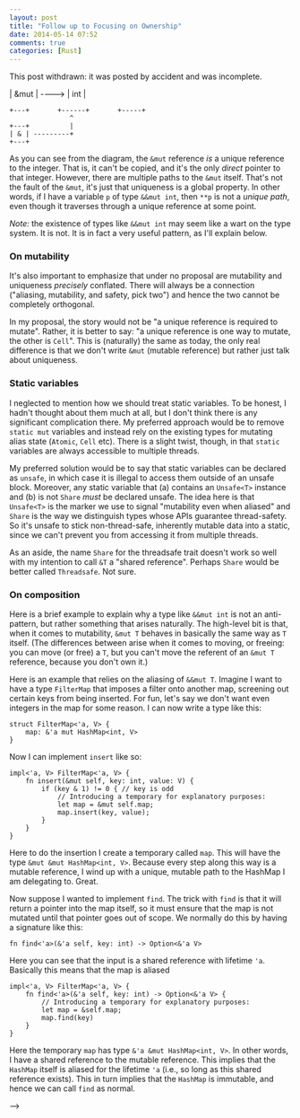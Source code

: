 ```yaml
---
layout: post
title: "Follow up to Focusing on Ownership"
date: 2014-05-14 07:52
comments: true
categories: [Rust]
---
```


This post withdrawn: it was posted by accident and was incomplete.

<!-- 
I read through the comments from [Reddit][r] and I wanted to add a few
follow-on thoughts to my
[previous post ("Focusing on Ownership")][fo].

### On lying and honesty

There is a lot of talk about lying in the Reddit thread. I think this
terminology is unhelpful. At no point does the Rust type system lie,
neither in the current system nor in any proposed
variation(s). However, you may not understand what it is telling you.

For example, no part of the type `&Cell<int>` is a lie, even though it
is a reference to a mutable integer. It's just that `&T` does not mean
"immutable reference to T" but rather "shared reference to T" (or, if
you prefer, "aliased reference"). Many, but not all, types are
immutable when aliased: `Cell` is not.

Similarly, no part of a type like `&&mut int` is a lie, even though
the `int` is ultimately aliased. An `&mut T` promises *local*
uniqueness: that is, there is no other (active) pointer that leads to
that same memory.  However, you can still alias the `&mut T` itself,
and hence the memory may ultimately be aliased. If you diagram it out,
it's clear that everybody is upholding their end of the bargain:

    +---+       +------+       +-----+
    | & | ----> | &mut | ----> | int |
    +---+       +------+       +-----+
                   ^
    +---+          |
    | & | ---------+
    +---+

As you can see from the diagram, the `&mut` reference *is* a unique
reference to the integer. That is, it can't be copied, and it's the
only *direct* pointer to that integer. However, there are multiple
paths to the `&mut` itself. That's not the fault of the `&mut`, it's
just that uniqueness is a global property. In other words, if I have a
variable `p` of type `&&mut int`, then `**p` is not a *unique path*,
even though it traverses through a unique reference at some point.

*Note:* the existence of types like `&&mut int` may seem like a wart
on the type system. It is not. It is in fact a very useful pattern, as
I'll explain below.

### On mutability

It's also important to emphasize that under no proposal are mutability
and uniqueness *precisely* conflated. There will always be a
connection ("aliasing, mutability, and safety, pick two") and hence
the two cannot be completely orthogonal.

In my proposal, the story would not be "a unique reference is required
to mutate". Rather, it is better to say: "a unique reference is one
way to mutate, the other is `Cell`". This is (naturally) the same as
today, the only real difference is that we don't write `&mut` (mutable
reference) but rather just talk about uniqueness.

### Static variables

I neglected to mention how we should treat static variables. To be
honest, I hadn't thought about them much at all, but I don't think
there is any significant complication there. My preferred approach
would be to remove `static mut` variables and instead rely on the
existing types for mutating alias state (`Atomic`, `Cell` etc). There
is a slight twist, though, in that `static` variables are always
accessible to multiple threads.

My preferred solution would be to say that static variables can be
declared as `unsafe`, in which case it is illegal to access them
outside of an unsafe block. Moreover, any static variable that (a)
contains an `Unsafe<T>` instance and (b) is not `Share` *must* be
declared unsafe. The idea here is that `Unsafe<T>` is the marker we
use to signal "mutability even when aliased" and `Share` is the way we
distinguish types whose APIs guarantee thread-safety. So it's unsafe
to stick non-thread-safe, inherently mutable data into a static, since
we can't prevent you from accessing it from multiple threads.

As an aside, the name `Share` for the threadsafe trait doesn't work so
well with my intention to call `&T` a "shared reference". Perhaps
`Share` would be better called `Threadsafe`. Not sure.

### On composition

Here is a brief example to explain why a type like `&&mut int` is not
an anti-pattern, but rather something that arises naturally. The
high-level bit is that, when it comes to mutability, `&mut T` behaves
in basically the same way as `T` itself. (The differences between
arise when it comes to moving, or freeing: you can move (or free) a
`T`, but you can't move the referent of an `&mut T` reference, because
you don't own it.)

Here is an example that relies on the aliasing of `&&mut T`. Imagine I
want to have a type `FilterMap` that imposes a filter onto another
map, screening out certain keys from being inserted. For fun, let's
say we don't want even integers in the map for some reason. I can now
write a type like this:

    struct FilterMap<'a, V> {
        map: &'a mut HashMap<int, V>
    }
    
Now I can implement `insert` like so:

    impl<'a, V> FilterMap<'a, V> {
        fn insert(&mut self, key: int, value: V) {
            if (key & 1) != 0 { // key is odd
                // Introducing a temporary for explanatory purposes:
                let map = &mut self.map;
                map.insert(key, value);
            }
        }
    }
    
Here to do the insertion I create a temporary called `map`. This will
have the type `&mut &mut HashMap<int, V>`. Because every step along
this way is a mutable reference, I wind up with a unique, mutable path
to the HashMap I am delegating to. Great.

Now suppose I wanted to implement `find`. The trick with `find` is
that it will return a pointer into the map itself, so it must ensure
that the map is not mutated until that pointer goes out of scope. We
normally do this by having a signature like this:

    fn find<'a>(&'a self, key: int) -> Option<&'a V>
    
Here you can see that the input is a shared reference with lifetime
`'a`. Basically this means that the map is aliased 

    impl<'a, V> FilterMap<'a, V> {
        fn find<'a>(&'a self, key: int) -> Option<&'a V> {
            // Introducing a temporary for explanatory purposes:
            let map = &self.map;
            map.find(key)
        }
    }

Here the temporary `map` has type `&'a &mut HashMap<int, V>`. In other
words, I have a shared reference to the mutable reference. This
implies that the `HashMap` itself is aliased for the lifetime `'a`
(i.e., so long as this shared reference exists). This in turn implies
that the `HashMap` is immutable, and hence we can call `find` as
normal.


[r]: http://www.reddit.com/r/rust/comments/25i544/babysteps_focusing_on_ownership_or_removing_let/
[fo]: http://smallcultfollowing.com/babysteps/blog/2014/05/13/focusing-on-ownership/
 
-->

